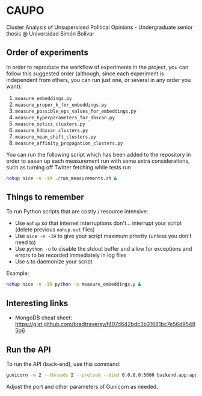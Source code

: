 # CAUPO

Cluster Analysis of Unsupervised Political Opinions - Undergraduate senior thesis @ Universidad Simón Bolívar

## Order of experiments

In order to reproduce the workflow of experiments in the project, you can follow this suggested order (although, since each experiment is independent from others, you can run just one, or several in any order you want):

1. `measure_embeddings.py`
2. `measure_proper_k_for_embeddings.py`
3. `measure_possible_eps_values_for_embeddings.py`
4. `measure_hyperparameters_for_dbscan.py`
5. `measure_optics_clusters.py`
6. `measure_hdbscan_clusters.py`
7. `measure_mean_shift_clusters.py`
7. `measure_affinity_propagation_clusters.py`

You can run the following script which has been added to the repository in order to easen up each measurement run with some extra considerations, such as turning off Twitter fetching while tests run

```bash
nohup nice -n -19 ./run_measurements.sh &
```

## Things to remember

To run Python scripts that are costly / resource intensive:

- Use `nohup` so that internet interruptions don't... interrupt your script (delete previous `nohup.out` files)
- Use `nice -n -19` to give your script maximum priority (unless you don't need to)
- Use `python -u` to disable the stdout buffer and allow for exceptions and errors to be recorded immediately in log files
- Use `&` to daemonize your script

Example:

```bash
nohup nice -n -19 python -u measure_embeddings.y &
```

## Interesting links

- MongoDB cheat sheet: https://gist.github.com/bradtraversy/f407d642bdc3b31681bc7e56d95485b6

## Run the API

To run the API (back-end), use this command:

```bash
gunicorn -w 2 --threads 2 --preload --bind 0.0.0.0:5000 backend.app:app
```

Adjust the port and other parameters of Gunicorn as needed.
